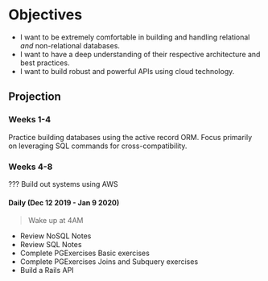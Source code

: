 # Objectives

- I want to be extremely comfortable in building and handling relational _and_ non-relational databases. 
- I want to have a deep understanding of their respective architecture and best practices.
- I want to build robust and powerful APIs using cloud technology.

## Projection

### Weeks 1-4
Practice building databases using the active record ORM. Focus primarily on leveraging SQL commands for cross-compatibility.

### Weeks 4-8
??? Build out systems using AWS

#### Daily (Dec 12 2019 - Jan 9 2020)

> Wake up at 4AM
- Review NoSQL Notes
- Review SQL Notes
- Complete PGExercises Basic exercises
- Complete PGExercises Joins and Subquery exercises
- Build a Rails API